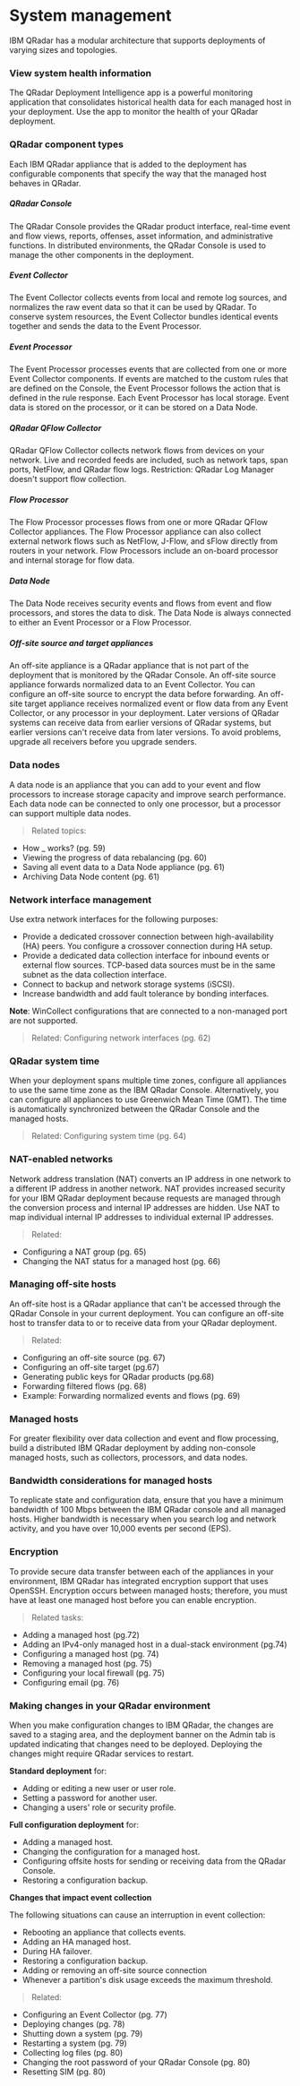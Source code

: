 # System management

IBM QRadar has a modular architecture that supports deployments of varying sizes and topologies.

### View system health information

The QRadar Deployment Intelligence app is a powerful monitoring application that consolidates historical health data for each managed host in your deployment. Use the app to monitor the health of your QRadar deployment.

### QRadar component types

Each IBM QRadar appliance that is added to the deployment has configurable components that specify the way that the managed host behaves in QRadar.

##### QRadar Console
The QRadar Console provides the QRadar product interface, real-time event and flow views, reports, offenses, asset information, and administrative functions. In distributed environments, the QRadar Console is used to manage the other components in the deployment.

##### Event Collector
The Event Collector collects events from local and remote log sources, and normalizes the raw event data so that it can be used by QRadar. To conserve system resources, the Event Collector bundles identical events together and sends the data to the Event Processor.

##### Event Processor
The Event Processor processes events that are collected from one or more Event Collector components. If events are matched to the custom rules that are defined on the Console, the Event Processor follows the action that is defined in the rule response. Each Event Processor has local storage. Event data is stored on the processor, or it can be stored on a Data Node.

##### QRadar QFlow Collector
QRadar QFlow Collector collects network flows from devices on your network. Live and recorded feeds
are included, such as network taps, span ports, NetFlow, and QRadar flow logs.
Restriction: QRadar Log Manager doesn't support flow collection.

##### Flow Processor
The Flow Processor processes flows from one or more QRadar QFlow Collector appliances. The Flow
Processor appliance can also collect external network flows such as NetFlow, J-Flow, and sFlow directly
from routers in your network.
Flow Processors include an on-board processor and internal storage for flow data.

##### Data Node
The Data Node receives security events and flows from event and flow processors, and stores the data to
disk.
The Data Node is always connected to either an Event Processor or a Flow Processor.

##### Off-site source and target appliances
An off-site appliance is a QRadar appliance that is not part of the deployment that is monitored by the QRadar Console. An off-site source appliance forwards normalized data to an Event Collector. You can configure an off-site source to encrypt the data before forwarding. An off-site target appliance receives normalized event or flow data from any Event Collector, or any processor in your deployment. Later versions of QRadar systems can receive data from earlier versions of QRadar systems, but earlier versions can't receive data from later versions. To avoid problems, upgrade all receivers before you upgrade senders.

### Data nodes

A data node is an appliance that you can add to your event and flow processors to increase storage capacity and improve search performance. Each data node can be connected to only one processor, but a processor can support multiple data nodes.

> Related topics:
+ How _ works? (pg. 59)
+ Viewing the progress of data rebalancing (pg. 60)
+ Saving all event data to a Data Node appliance (pg. 61)
+ Archiving Data Node content (pg. 61)

### Network interface management

Use extra network interfaces for the following purposes:
+ Provide a dedicated crossover connection between high-availability (HA) peers. You configure a crossover connection during HA setup.
+ Provide a dedicated data collection interface for inbound events or external flow sources. TCP-based data sources must be in the same subnet as the data collection interface.
+ Connect to backup and network storage systems (iSCSI).
+ Increase bandwidth and add fault tolerance by bonding interfaces.

**Note**: WinCollect configurations that are connected to a non-managed port are not supported.

> Related: Configuring network interfaces (pg. 62)

### QRadar system time

When your deployment spans multiple time zones, configure all appliances to use the same time zone as the IBM QRadar Console. Alternatively, you can configure all appliances to use Greenwich Mean Time (GMT). The time is automatically synchronized between the QRadar Console and the managed hosts.

> Related: Configuring system time (pg. 64)

### NAT-enabled networks

Network address translation (NAT) converts an IP address in one network to a different IP address in another network. NAT provides increased security for your IBM QRadar deployment because requests are managed through the conversion process and internal IP addresses are hidden. Use NAT to map individual internal IP addresses to individual external IP addresses.

> Related:
+ Configuring a NAT group (pg. 65)
+ Changing the NAT status for a managed host (pg. 66)

### Managing off-site hosts

An off-site host is a QRadar appliance that can't be accessed through the QRadar Console in your current deployment. You can configure an off-site host to transfer data to or to receive data from your QRadar deployment.

> Related:
+ Configuring an off-site source (pg. 67)
+ Configuring an off-site target (pg.67)
+ Generating public keys for QRadar products (pg.68)
+ Forwarding filtered flows (pg. 68)
+ Example: Forwarding normalized events and flows (pg. 69)

### Managed hosts

For greater flexibility over data collection and event and flow processing, build a distributed IBM QRadar deployment by adding non-console managed hosts, such as collectors, processors, and data nodes.

### Bandwidth considerations for managed hosts

To replicate state and configuration data, ensure that you have a minimum bandwidth of 100 Mbps between the IBM QRadar console and all managed hosts. Higher bandwidth is necessary when you search log and network activity, and you have over 10,000 events per second (EPS).

### Encryption

To provide secure data transfer between each of the appliances in your environment, IBM QRadar has integrated encryption support that uses OpenSSH. Encryption occurs between managed hosts; therefore, you must have at least one managed host before you can enable encryption.

> Related tasks:
+ Adding a managed host (pg.72)
+ Adding an IPv4-only managed host in a dual-stack environment (pg.74)
+ Configuring a managed host (pg. 74)
+ Removing a managed host (pg. 75)
+ Configuring your local firewall (pg. 75)
+ Configuring email (pg. 76)

### Making changes in your QRadar environment

When you make configuration changes to IBM QRadar, the changes are saved to a staging area, and the deployment banner on the Admin tab is updated indicating that changes need to be deployed. Deploying the changes might require QRadar services to restart.

**Standard deployment** for:
+ Adding or editing a new user or user role.
+ Setting a password for another user.
+ Changing a users' role or security profile.

**Full configuration deployment** for:
+ Adding a managed host.
+ Changing the configuration for a managed host.
+ Configuring offsite hosts for sending or receiving data from the QRadar Console.
+ Restoring a configuration backup.

**Changes that impact event collection**

The following situations can cause an interruption in event collection:
+ Rebooting an appliance that collects events.
+ Adding an HA managed host.
+ During HA failover.
+ Restoring a configuration backup.
+ Adding or removing an off-site source connection
+ Whenever a partition's disk usage exceeds the maximum threshold.

> Related:
+ Configuring an Event Collector (pg. 77)
+ Deploying changes (pg. 78)
+ Shutting down a system (pg. 79)
+ Restarting a system (pg. 79)
+ Collecting log files (pg. 80)
+ Changing the root password of your QRadar Console (pg. 80)
+ Resetting SIM (pg. 80)
